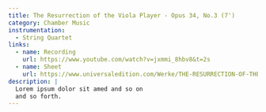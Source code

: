 ```yaml
---
title: The Resurrection of the Viola Player - Opus 34, No.3 (7')
category: Chamber Music
instrumentation:
  - String Quartet
links:
  - name: Recording
    url: https://www.youtube.com/watch?v=jxmmi_8hbv8&t=2s
  - name: Sheet
    url: https://www.universaledition.com/Werke/THE-RESURRECTION-OF-THE-VIOLA-PLAYER/P0212270
description: |
  Lorem ipsum dolor sit amed and so on
  and so forth.
---
```

